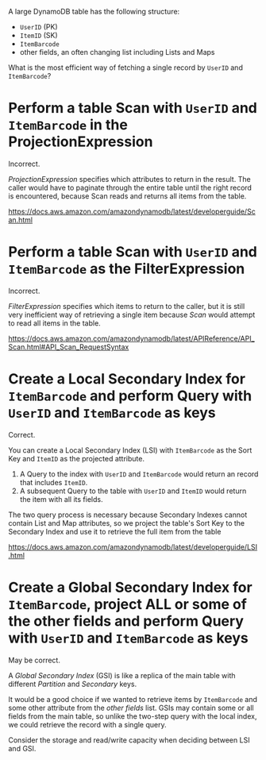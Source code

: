 A large DynamoDB table has the following structure:
- `UserID` (PK)
- `ItemID` (SK)
- `ItemBarcode`
- other fields, an often changing list including Lists and Maps

What is the most efficient way of fetching a single record by `UserID` and `ItemBarcode`?

# Perform a table Scan with `UserID` and `ItemBarcode` in the ProjectionExpression
Incorrect.

_ProjectionExpression_ specifies which attributes to return in the result.
The caller would have to paginate through the entire table until the right record is encountered,
because Scan reads and returns all items from the table.

https://docs.aws.amazon.com/amazondynamodb/latest/developerguide/Scan.html

# Perform a table Scan with `UserID` and `ItemBarcode` as the FilterExpression
Incorrect.

_FilterExpression_ specifies which items to return to the caller,
but it is still very inefficient way of retrieving a single item because _Scan_ would attempt to read all items in the table.

https://docs.aws.amazon.com/amazondynamodb/latest/APIReference/API_Scan.html#API_Scan_RequestSyntax

# Create a Local Secondary Index for `ItemBarcode` and perform Query with `UserID` and `ItemBarcode` as keys
Correct.

You can create a Local Secondary Index (LSI) with `ItemBarcode` as the Sort Key and `ItemID` as the projected attribute.
1. A Query to the index with `UserID` and `ItemBarcode` would return an record that includes `ItemID`.
2. A subsequent Query to the table with `UserID` and `ItemID` would return the item with all its fields.

The two query process is necessary because Secondary Indexes cannot contain List and Map attributes,
so we project the table's Sort Key to the Secondary Index and use it to retrieve the full item from the table

https://docs.aws.amazon.com/amazondynamodb/latest/developerguide/LSI.html


# Create a Global Secondary Index for `ItemBarcode`, project ALL or some of the other fields and perform Query with `UserID` and `ItemBarcode` as keys
May be correct.

A _Global Secondary Index_ (GSI) is like a replica of the main table with different _Partition_ and _Secondary_ keys.

It would be a good choice if we wanted to retrieve items by `ItemBarcode` and some other attribute from the _other fields_ list.
GSIs may contain some or all fields from the main table, so unlike the two-step query with the local index,
we could retrieve the record with a single query.

Consider the storage and read/write capacity when deciding between LSI and GSI.
